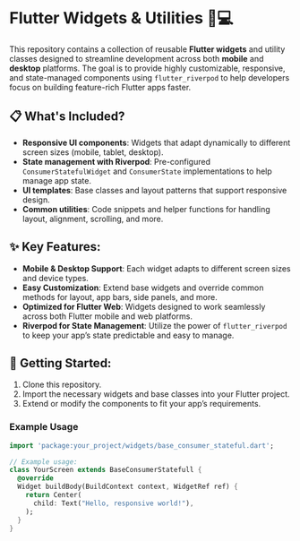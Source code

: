 # Flutter Widgets & Utilities 📱💻

This repository contains a collection of reusable **Flutter widgets** and utility classes designed to streamline development across both **mobile** and **desktop** platforms. The goal is to provide highly customizable, responsive, and state-managed components using `flutter_riverpod` to help developers focus on building feature-rich Flutter apps faster.

## 📋 What's Included?
- **Responsive UI components**: Widgets that adapt dynamically to different screen sizes (mobile, tablet, desktop).
- **State management with Riverpod**: Pre-configured `ConsumerStatefulWidget` and `ConsumerState` implementations to help manage app state.
- **UI templates**: Base classes and layout patterns that support responsive design.
- **Common utilities**: Code snippets and helper functions for handling layout, alignment, scrolling, and more.

## ✨ Key Features:
- **Mobile & Desktop Support**: Each widget adapts to different screen sizes and device types.
- **Easy Customization**: Extend base widgets and override common methods for layout, app bars, side panels, and more.
- **Optimized for Flutter Web**: Widgets designed to work seamlessly across both Flutter mobile and web platforms.
- **Riverpod for State Management**: Utilize the power of `flutter_riverpod` to keep your app’s state predictable and easy to manage.

## 🚀 Getting Started:
1. Clone this repository.
2. Import the necessary widgets and base classes into your Flutter project.
3. Extend or modify the components to fit your app’s requirements.

### Example Usage

```dart
import 'package:your_project/widgets/base_consumer_stateful.dart';

// Example usage:
class YourScreen extends BaseConsumerStatefull {
  @override
  Widget buildBody(BuildContext context, WidgetRef ref) {
    return Center(
      child: Text("Hello, responsive world!"),
    );
  }
}
